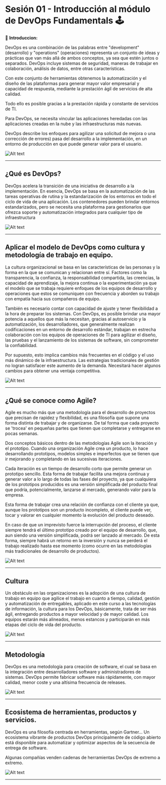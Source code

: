 
# Sesión 01 - Introducción al módulo de DevOps Fundamentals 🕹

🎯 **Introduccion:**

DevOps es una combinación de las palabras entre "development" (desarrollo) y "operations" (operaciones) representa un conjunto de ideas y prácticas que van más allá de ambos conceptos, ya sea que estén juntos o separados. DevOps incluye sistemas de seguridad, maneras de trabajar en colaboración, análisis de datos, entre otras características. 

Con este conjunto de herramientas obtenemos la automatización y el diseño de las plataformas para generar mayor valor empresarial y capacidad de respuesta, mediante la prestación ágil de servicios de alta calidad. 

Todo ello es posible gracias a la prestación rápida y constante de servicios de TI. 

Para DevOps, se necesita vincular las aplicaciones heredadas con las aplicaciones creadas en la nube y las infraestructuras más nuevas.
 
DevOps describe los enfoques para agilizar una solicitud de mejora o una corrección de errores) pasa del desarrollo a la implementación, en un entorno de producción en que puede generar valor para el usuario.

![Alt text](https://raw.githubusercontent.com/beduExpert/DevOps-Fundamentals-2021/main/Sesion-01/assets/Sesion-01-01.png?raw=true "DevOps")

---

## ¿Qué es DevOps?


DevOps acelera la transición de una iniciativa de desarrollo a la implementación. En esencia, DevOps se basa en la automatización de las tareas operativas de rutina y la estandarización de los entornos en todo el ciclo de vida de una aplicación. Los contenedores pueden brindar entornos estandarizados, pero se necesita una plataforma para gestionarlos que ofrezca soporte y automatización integrados para cualquier tipo de infraestructura

![Alt text](https://raw.githubusercontent.com/beduExpert/DevOps-Fundamentals-2021/main/Sesion-01/assets/Sesion-01-02.png?raw=true "DevOps")

---

## Aplicar el modelo de DevOps como cultura y metodología de trabajo en equipo.

La cultura organizacional se basa en las características de las personas y la forma en la que se comunican y relacionan entre sí. Factores como la transparencia, la confianza, la responsabilidad compartida, las creencias, la capacidad de aprendizaje, la mejora continua o la experimentación ya que el modelo que se trabaja requiere enfoques de los equipos de desarrollo y operaciones que estos se comuniquen con frecuencia y aborden su trabajo con empatía hacia sus compañeros de equipo.

También es necesario contar con capacidad de ajuste y tener flexibilidad a la hora de preparar los sistemas. Con DevOps, es posible brindar una mayor potencia a aquellos que más la necesitan, gracias al autoservicio y la automatización, los desarrolladores, que generalmente realizan codificaciones en un entorno de desarrollo estándar, trabajan en estrecha colaboración con los equipos de operaciones de TI para agilizar el diseño, las pruebas y el lanzamiento de los sistemas de software, sin comprometer la confiabilidad.
 
Por supuesto, esto implica cambios más frecuentes en el código y el uso más dinámico de la infraestructura. Las estrategias tradicionales de gestión no logran satisfacer este aumento de la demanda. Necesitará hacer algunos cambios para obtener una ventaja competitiva.

![Alt text](https://raw.githubusercontent.com/beduExpert/DevOps-Fundamentals-2021/main/Sesion-01/assets/Sesion-01-03.png?raw=true "DevOps")

---

## ¿Qué se conoce como Agile?

Agile es mucho más que una metodología para el desarrollo de proyectos que precisan de rapidez y flexibilidad, es una filosofía que supone una forma distinta de trabajar y de organizarse. De tal forma que cada proyecto se 'trocea' en pequeñas partes que tienen que completarse y entregarse en pocas semanas.

Dos conceptos básicos dentro de las metodologías Agile son la iteración y el prototipo. Cuando una organización Agile crea un producto, lo hace desarrollando prototipos, modelos simples e imperfectos que se tienen que ir mejorando y completando en las sucesivas iteraciones. 

Cada iteración es un tiempo de desarrollo corto que permite generar un prototipo sencillo. Esta forma de trabajar facilita una mejora continua y generar valor a lo largo de todas las fases del proyecto, ya que cualquiera de los prototipos producidos es una versión simplificada del producto final que podría, potencialmente, lanzarse al mercado, generando valor para la empresa.

Esta forma de trabajar crea una relación de confianza con el cliente ya que, aunque los prototipos son un producto incompleto, el cliente puede ver, tocar y valorar en cualquier momento la evolución del producto deseado.

En caso de que un imprevisto fuerce la interrupción del proceso, el cliente siempre tendrá el último prototipo creado por el equipo de desarrollo, que, aun siendo una versión simplificada, podrá ser lanzado al mercado. De esta forma, siempre habrá un retorno en la inversión y nunca se perderá el trabajo realizado hasta ese momento (como ocurre en las metodologías más tradicionales de desarrollo de productos).


![Alt text](https://raw.githubusercontent.com/beduExpert/DevOps-Fundamentals-2021/main/Sesion-01/assets/Sesion-01-04.png?raw=true "DevOps")

---

## Cultura

Un obstáculo en las organizaciones es la adopción de una cultura de trabajo en equipo que agilice el trabajo en cuanto a tiempo, calidad, gestión y automatización de entregables, aplicado en este curso a las tecnologías de información, la cultura para los DevOps, básicamente, trata de ser más ágil, entregando productos a mayor velocidad y de mayor calidad. Los equipos estarán más alineados, menos estancos y participarán en más etapas del ciclo de vida del producto.


![Alt text](https://raw.githubusercontent.com/beduExpert/DevOps-Fundamentals-2021/main/Sesion-01/assets/Sesion-01-05.png?raw=true "DevOps")

---

## Metodología

DevOps es una metodología para creación de software, el cual se basa en la integración entre desarrolladores software y administradores de sistemas. DevOps permite fabricar software más rápidamente, con mayor calidad, menor coste y una altísima frecuencia de releases.

![Alt text](https://raw.githubusercontent.com/beduExpert/DevOps-Fundamentals-2021/main/Sesion-01/assets/Sesion-01-06.png?raw=true "DevOps")

---

## Ecosistema de herramientas, productos y servicios.

DevOps es una filosofía centrada en herramientas, según Gartner... Un ecosistema vibrante de productos DevOps principalmente de código abierto está disponible para automatizar y optimizar aspectos de la secuencia de entrega de software. 

Algunas compañías venden cadenas de herramientas DevOps de extremo a extremo.

![Alt text](https://raw.githubusercontent.com/beduExpert/DevOps-Fundamentals-2021/main/Sesion-01/assets/Sesion-01-07.png?raw=true "DevOps")

---